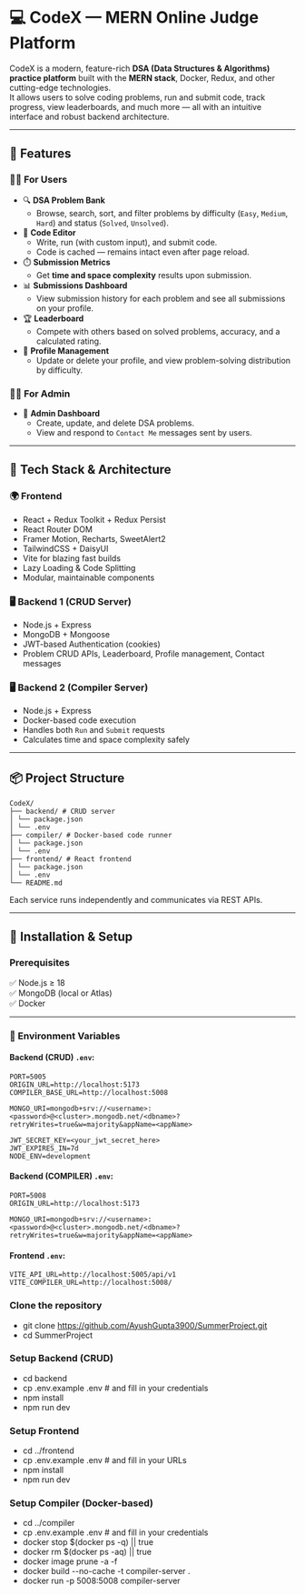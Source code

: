 # 💻 CodeX — MERN Online Judge Platform

CodeX is a modern, feature-rich **DSA (Data Structures & Algorithms) practice platform** built with the **MERN stack**, Docker, Redux, and other cutting-edge technologies.  
It allows users to solve coding problems, run and submit code, track progress, view leaderboards, and much more — all with an intuitive interface and robust backend architecture.

---

## 🚀 Features

### 👩‍💻 For Users
- 🔍 **DSA Problem Bank**
  - Browse, search, sort, and filter problems by difficulty (`Easy`, `Medium`, `Hard`) and status (`Solved`, `Unsolved`).
- 📝 **Code Editor**
  - Write, run (with custom input), and submit code.
  - Code is cached — remains intact even after page reload.
- ⏱️ **Submission Metrics**
  - Get **time and space complexity** results upon submission.
- 📊 **Submissions Dashboard**
  - View submission history for each problem and see all submissions on your profile.
- 🏆 **Leaderboard**
  - Compete with others based on solved problems, accuracy, and a calculated rating.
- 👤 **Profile Management**
  - Update or delete your profile, and view problem-solving distribution by difficulty.

### 🧑‍💼 For Admin
- 🧩 **Admin Dashboard**
  - Create, update, and delete DSA problems.
  - View and respond to `Contact Me` messages sent by users.

---

## 🧰 Tech Stack & Architecture

### 🌍 Frontend
- React + Redux Toolkit + Redux Persist
- React Router DOM
- Framer Motion, Recharts, SweetAlert2
- TailwindCSS + DaisyUI
- Vite for blazing fast builds
- Lazy Loading & Code Splitting
- Modular, maintainable components

### 🖥️ Backend 1 (CRUD Server)
- Node.js + Express
- MongoDB + Mongoose
- JWT-based Authentication (cookies)
- Problem CRUD APIs, Leaderboard, Profile management, Contact messages

### 🖥️ Backend 2 (Compiler Server)
- Node.js + Express
- Docker-based code execution
- Handles both `Run` and `Submit` requests
- Calculates time and space complexity safely

---

## 📦 Project Structure

```
CodeX/
├── backend/ # CRUD server
│ └── package.json
│ └── .env
├── compiler/ # Docker-based code runner
│ └── package.json
│ └── .env
├── frontend/ # React frontend
│ └── package.json
│ └── .env
└── README.md
```

Each service runs independently and communicates via REST APIs.

---

## 🧪 Installation & Setup

### Prerequisites
✅ Node.js ≥ 18  
✅ MongoDB (local or Atlas)  
✅ Docker  

---

### 📄 Environment Variables

#### Backend (CRUD) `.env`:
```env
PORT=5005
ORIGIN_URL=http://localhost:5173
COMPILER_BASE_URL=http://localhost:5008

MONGO_URI=mongodb+srv://<username>:<password>@<cluster>.mongodb.net/<dbname>?retryWrites=true&w=majority&appName=<appName>

JWT_SECRET_KEY=<your_jwt_secret_here>
JWT_EXPIRES_IN=7d
NODE_ENV=development
```

#### Backend (COMPILER) `.env`:
```env
PORT=5008
ORIGIN_URL=http://localhost:5173

MONGO_URI=mongodb+srv://<username>:<password>@<cluster>.mongodb.net/<dbname>?retryWrites=true&w=majority&appName=<appName>
```

#### Frontend `.env`:
```env
VITE_API_URL=http://localhost:5005/api/v1
VITE_COMPILER_URL=http://localhost:5008/
```

### Clone the repository

- git clone https://github.com/AyushGupta3900/SummerProject.git
- cd SummerProject

### Setup Backend (CRUD)

- cd backend
- cp .env.example .env   # and fill in your credentials
- npm install
- npm run dev

### Setup Frontend

- cd ../frontend
- cp .env.example .env   # and fill in your URLs
- npm install
- npm run dev
  
### Setup Compiler (Docker-based)

- cd ../compiler
- cp .env.example .env   # and fill in your credentials
- docker stop $(docker ps -q) || true
- docker rm $(docker ps -aq) || true
- docker image prune -a -f
- docker build --no-cache -t compiler-server .
- docker run -p 5008:5008 compiler-server
